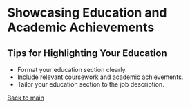 # Showcasing Education and Academic Achievements

## Tips for Highlighting Your Education
- Format your education section clearly.
- Include relevant coursework and academic achievements.
- Tailor your education section to the job description.

[Back to main](README.md)
